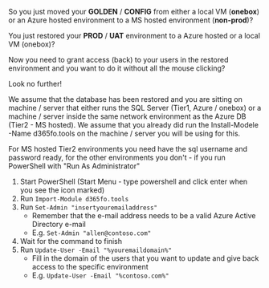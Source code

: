 So you just moved your **GOLDEN** / **CONFIG** from either a local VM (**onebox**) or an Azure hosted environment to a MS hosted environment (**non-prod**)?

You just restored your **PROD** / **UAT** environment to a Azure hosted or a local VM (onebox)?

Now you need to grant access (back) to your users in the restored environment and you want to do it without all the mouse clicking?

Look no further!

We assume that the database has been restored and you are sitting on machine / server that either runs the SQL Server (Tier1, Azure / onebox) or a machine / server inside the same network environment as the Azure DB (Tier2 - MS hosted). We assume that you already did run the Install-Modele -Name d365fo.tools on the machine / server you will be using for this.

For MS hosted Tier2 environments you need have the sql username and password ready, for the other environments you don't - if you run PowerShell with "Run As Administrator"

1. Start PowerShell (Start Menu - type powershell and click enter when you see the icon marked)
2. Run `Import-Module d365fo.tools`
3. Run `Set-Admin "insertyouremailaddress"`
   - Remember that the e-mail address needs to be a valid Azure Active Directory e-mail
   - E.g. `Set-Admin "allen@contoso.com"`
4. Wait for the command to finish
5. Run `Update-User -Email "%youremaildomain%"`
   - Fill in the domain of the users that you want to update and give back access to the specific environment
   - E.g. `Update-User -Email "%contoso.com%"`